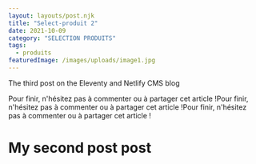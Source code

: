 ```yaml
---
layout: layouts/post.njk
title: "Select-produit 2"
date: 2021-10-09
category: "SELECTION PRODUITS"
tags: 
  - produits
featuredImage: /images/uploads/image1.jpg
---
```

The third post on the Eleventy and Netlify CMS blog

Pour finir, n'hésitez pas à commenter ou à partager cet article !Pour finir, n'hésitez pas à commenter ou à partager cet article !Pour finir, n'hésitez pas à commenter ou à partager cet article !

# My second post post